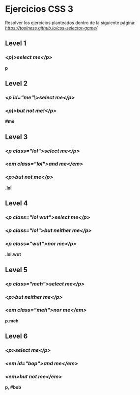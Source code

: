 # Ejercicios CSS 3
Resolver los ejercicios planteados dentro de la siguiente página: *https://toolness.github.io/css-selector-game/*
## Level 1
### *\<p\\>select me\<\/p\>*
**p**
## Level 2
### *\<p id="me"\\>select me\<\/p\>*
### *\<p\\>but not me!\<\/p\>*
**#me**
## Level 3
### *\<p class="lol"\>select me\<\/p\>*
### *\<em class="lol"\>and me\<\/em\>*
### *\<p\>but not me\<\/p\>*
**.lol**
## Level 4
### *\<p class="lol wut"\>select me\</p\>*
### *\<p class="lol"\>but neither me\</p\>*
### *\<p class="wut"\>nor me\</p\>*
**.lol.wut**
## Level 5
### *\<p class="meh"\>select me\</p\>*
### *\<p\>but neither me\</p\>*
### *\<em class="meh"\>nor me\</em\>*
**p.meh**
## Level 6
### *\<p\>select me\</p\>*
### *\<em id="bop"\>and me\</em\>*
### *\<em\>but not me\</em\>*
**p, #bob**